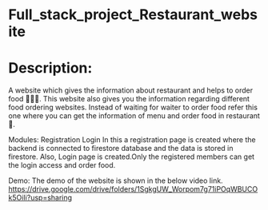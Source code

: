 # Full_stack_project_Restaurant_website
# Description:

A website which gives the information about restaurant and helps to order food 🍕🍟🍗.
This website also gives you the information regarding different food ordering websites.
Instead of waiting for waiter to order food refer this one where you can get the information of menu and order food in restaurant 🙂.

Modules:
Registration
Login
In this a registration page is created where the backend is connected to firestore database and the data is stored in firestore.
Also, Login page is created.Only the registered members can get the login access and order food.

Demo:
The demo of the website is shown in the below video link.
https://drive.google.com/drive/folders/1SgkgUW_Worpom7g71iPOqWBUCOk5OiIi?usp=sharing
